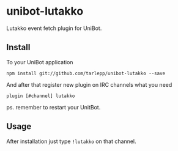 # unibot-lutakko
Lutakko event fetch plugin for UniBot.

## Install
To your UniBot application

```npm install git://github.com/tarlepp/unibot-lutakko --save```

And after that register new plugin on IRC channels what you need

```plugin [#channel] lutakko```

ps. remember to restart your UnitBot.

## Usage
After installation just type ```!lutakko``` on that channel.
